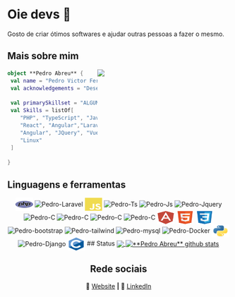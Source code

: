 # Oie devs 👋

Gosto de criar ótimos softwares e ajudar outras pessoas a fazer o mesmo.

## Mais sobre mim

<img align="right" width="300" src="https://i2.wp.com/allhtaccess.info/wp-content/uploads/2018/03/programming.gif?fit=1281%2C716&ssl=1" />

```kotlin
object **Pedro Abreu** {
 val name = "Pedro Victor Fernandes de Abreu"
 val acknowledgements = "Desenvolvedor Full Stack"

 val primarySkillset = "ALGUMAS HABILIDADES"
 val Skills = listOf[
    "PHP", "TypeScript", "JavaScript", "React Native",
    "React", "Angular","Laravel", "Bootstrap", "Tailwind", "Docker", "AWS",
    "Angular", "JQuery", "Vue", "Python", "Django", "C", "Arduino", "Figma",
    "Linux"
 ]

}
```

## Linguagens e ferramentas
<div align="center">
 <img align="center" alt="Pedro-PHP" height="30" width="40" src="https://raw.githubusercontent.com/devicons/devicon/master/icons/php/php-original.svg">
    <img align="center" alt="Pedro-Laravel" height="30" width="40" src="https://cdn.jsdelivr.net/gh/devicons/devicon/icons/laravel/laravel-plain.svg">
  <img align="center" alt="Pedro-Js" height="30" width="40" src="https://raw.githubusercontent.com/devicons/devicon/master/icons/javascript/javascript-plain.svg">
  <img  align="center" alt="Pedro-Ts" height="30" width="40" src="https://cdn.jsdelivr.net/gh/devicons/devicon/icons/typescript/typescript-original.svg" />
  <img align="center" alt="Pedro-Js" height="30" width="40" src="https://cdn.jsdelivr.net/gh/devicons/devicon/icons/react/react-original-wordmark.svg" />
  <img align="center" alt="Pedro-Jquery" height="30" width="40" src="https://cdn.jsdelivr.net/gh/devicons/devicon/icons/jquery/jquery-original.svg" />
   <img align="center" alt="Pedro-C" height="30" width="40" src="https://cdn.jsdelivr.net/gh/devicons/devicon/icons/ubuntu/ubuntu-plain.svg" />
   <img align="center" alt="Pedro-C" height="30" width="40" src="https://cdn.jsdelivr.net/gh/devicons/devicon/icons/vuejs/vuejs-original.svg" />
   <img align="center" alt="Pedro-C" height="30" width="40" src="https://cdn.jsdelivr.net/gh/devicons/devicon/icons/figma/figma-original.svg" />
   <img align="center" alt="Pedro-C" height="30" width="40" src="https://cdn.jsdelivr.net/gh/devicons/devicon/icons/amazonwebservices/amazonwebservices-original.svg" />
  <img align="center" alt="Pedro-Js" height="30" width="40" src="https://raw.githubusercontent.com/devicons/devicon/master/icons/angularjs/angularjs-plain.svg">
  <img align="center" alt="Pedro-HTML" height="30" width="40" src="https://raw.githubusercontent.com/devicons/devicon/master/icons/html5/html5-original.svg">
   <img align="center" alt="Pedro-CSS" height="30" width="40" src="https://raw.githubusercontent.com/devicons/devicon/master/icons/css3/css3-original.svg">
  <img align="center" alt="Pedro-bootstrap" height="30" width="40" src="https://cdn.jsdelivr.net/gh/devicons/devicon/icons/bootstrap/bootstrap-original-wordmark.svg" />
<img align="center" alt="Pedro-tailwind" height="30" width="40" src="https://cdn.jsdelivr.net/gh/devicons/devicon/icons/tailwindcss/tailwindcss-plain.svg" />
<img  align="center" alt="Pedro-mysql" height="30" width="40" src="https://cdn.jsdelivr.net/gh/devicons/devicon/icons/mysql/mysql-original.svg" />
  <img align="center" alt="Pedro-Docker" height="30" width="40" src="https://cdn.jsdelivr.net/gh/devicons/devicon/icons/docker/docker-original-wordmark.svg" />
  <img align="center" alt="Pedro-Python" height="30" width="40" src="https://raw.githubusercontent.com/devicons/devicon/master/icons/python/python-original.svg">
      <img align="center" alt="Pedro-Django" height="30" width="40" src="https://cdn.jsdelivr.net/gh/devicons/devicon/icons/django/django-plain.svg" />
  <img align="center" alt="Pedro-C" height="30" width="40" src="https://raw.githubusercontent.com/devicons/devicon/master/icons/c/c-original.svg"></
</div>
## Status

<a href="https://github.com/Gurupreet">
  <img align="center" src="https://github-readme-stats.vercel.app/api/top-langs/?username=pedrovictorrr&theme=dracula&hide_langs_below=1" />
</a>

<a href="https://github.com/Gurupreet">
 <img align="center" src="https://github-readme-stats.vercel.app/api?username=pedrovictorrr&show_icons=true&theme=dracula&line_height=27" alt="**Pedro Abreu** github stats"/>
</a>

[website]: https://pedro-abreu.onrender.com/
[linkedin]: https://www.linkedin.com/in/pedro-victor-fernandes-de-abreu-98411816a/

<br>

## Rede sociais

🏡 [Website][website] **|**
👔 [LinkedIn][linkedin]
